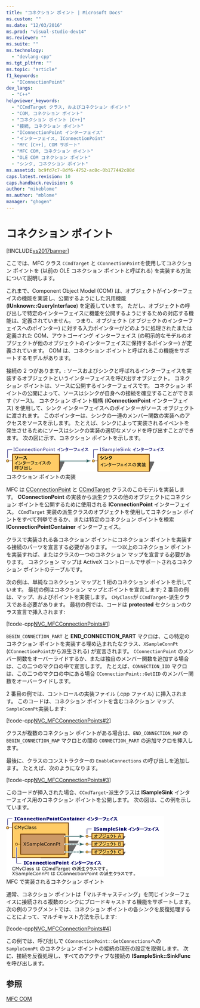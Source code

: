 ```yaml
---
title: "コネクション ポイント | Microsoft Docs"
ms.custom: ""
ms.date: "12/03/2016"
ms.prod: "visual-studio-dev14"
ms.reviewer: ""
ms.suite: ""
ms.technology: 
  - "devlang-cpp"
ms.tgt_pltfrm: ""
ms.topic: "article"
f1_keywords: 
  - "IConnectionPoint"
dev_langs: 
  - "C++"
helpviewer_keywords: 
  - "CCmdTarget クラス, およびコネクション ポイント"
  - "COM, コネクション ポイント"
  - "コネクション ポイント [C++]"
  - "接続, コネクション ポイント"
  - "IConnectionPoint インターフェイス"
  - "インターフェイス, IConnectionPoint"
  - "MFC [C++], COM サポート"
  - "MFC COM, コネクション ポイント"
  - "OLE COM コネクション ポイント"
  - "シンク, コネクション ポイント"
ms.assetid: bc9fd7c7-8df6-4752-ac8c-0b177442c88d
caps.latest.revision: 10
caps.handback.revision: 6
author: "mikeblome"
ms.author: "mblome"
manager: "ghogen"
---
```

# コネクション ポイント
[!INCLUDE[vs2017banner](../assembler/inline/includes/vs2017banner.md)]

ここでは、MFC クラス `CCmdTarget` と `CConnectionPoint`を使用してコネクション ポイントを \(以前の OLE コネクション ポイントと呼ばれる\) を実装する方法について説明します。  
  
 これまで、Component Object Model \(COM\) は、オブジェクトがインターフェイスの機能を実装し、公開するようにした汎用機能 \(**IUnknown::QueryInterface**\) を定義しています。  ただし、オブジェクトの呼び出しで特定のインターフェイスに機能を公開するようにするための対応する機能は、定義されていません。  つまり、オブジェクト \(オブジェクトのインターフェイスへのポインター\) に対する入力ポインターがどのように処理されたまたは定義された COM、アウトゴーイング インターフェイス \(の明示的なモデルのオブジェクトが他のオブジェクトのインターフェイスに保持するポインター\) が定義されています。  COM は、コネクション ポイントと呼ばれるこの機能をサポートするモデルがあります。  
  
 接続の 2 つがあります。: ソースおよびシンクと呼ばれるインターフェイスを実装するオブジェクトというインターフェイスを呼び出すオブジェクト。  コネクション ポイントは、ソースに公開するインターフェイスです。  コネクション ポイントの公開によって、ソースはシンクが自身への接続を確立することができます \(ソース\)。  コネクション ポイント機構 \(**IConnectionPoint** インターフェイス\) を使用して、シンク インターフェイスへのポインターがソース オブジェクトに渡されます。  このポインターは、シンクの一連のメンバー関数の実装へのアクセスをソースを示します。  たとえば、シンクによって実装されるイベントを発生させるためにソースはシンクの実装の適切なメソッドを呼び出すことができます。  次の図に示す、コネクション ポイントを示します。  
  
 ![実装されたコネクション ポイント](../mfc/media/vc37lh1.gif "vc37LH1")  
コネクション ポイントの実装  
  
 MFC は [CConnectionPoint](../Topic/CConnectionPoint%20Class.md) と [CCmdTarget](../Topic/CCmdTarget%20Class.md) クラスのこのモデルを実装します。  **CConnectionPoint** の実装から派生クラスの他のオブジェクトにコネクション ポイントを公開するために使用される **IConnectionPoint** インターフェイス。  `CCmdTarget` 実装の派生クラスのオブジェクトを使用してコネクション ポイントをすべて列挙できるか、または特定のコネクション ポイントを検索 **IConnectionPointContainer** インターフェイス。  
  
 クラスで実装される各コネクション ポイントにコネクション ポイントを実装する接続のパーツを宣言する必要があります。  一つ以上のコネクション ポイントを実装すれば、またはクラスの一つのコネクション マップを宣言する必要があります。  コネクション マップは ActiveX コントロールでサポートされるコネクション ポイントのテーブルです。  
  
 次の例は、単純なコネクション マップと 1 桁のコネクション ポイントを示しています。  最初の例はコネクション マップとポイントを宣言します; 2 番目の例は、マップ、およびポイントを実装します。  `CMyClass`が `CCmdTarget`\-派生クラスである必要があります。  最初の例では、コードは **protected** セクションのクラス宣言で挿入されます:  
  
 [!code-cpp[NVC_MFCConnectionPoints#1](../mfc/codesnippet/CPP/connection-points_1.h)]  
  
 `BEGIN_CONNECTION_PART` と **END\_CONNECTION\_PART** マクロは、この特定のコネクション ポイントを実装する埋め込まれたなクラス、`XSampleConnPt` \(`CConnectionPoint`から派生される\) が宣言されます。  `CConnectionPoint` のメンバー関数をオーバーライドするか、または独自のメンバー関数を追加する場合は、この二つのマクロの中で宣言します。  たとえば、`CONNECTION_IID` マクロは、この二つのマクロの中にある場合 `CConnectionPoint::GetIID` のメンバー関数をオーバーライドします。  
  
 2 番目の例では、コントロールの実装ファイル \(.cpp ファイル\) に挿入されます。  このコードは、コネクション ポイントを含むコネクション マップ、`SampleConnPt`実装します:  
  
 [!code-cpp[NVC_MFCConnectionPoints#2](../mfc/codesnippet/CPP/connection-points_2.cpp)]  
  
 クラスが複数のコネクション ポイントがある場合は、`END_CONNECTION_MAP` の `BEGIN_CONNECTION_MAP` マクロとの間の `CONNECTION_PART` の追加マクロを挿入します。  
  
 最後に、クラスのコンストラクターの `EnableConnections` の呼び出しを追加します。  たとえば、次のようになります。  
  
 [!code-cpp[NVC_MFCConnectionPoints#3](../mfc/codesnippet/CPP/connection-points_3.cpp)]  
  
 このコードが挿入された場合、`CCmdTarget`\-派生クラスは **ISampleSink** インターフェイス用のコネクション ポイントを公開します。  次の図は、この例を示しています。  
  
 ![MFC を使用して実装されたコネクション ポイント](../mfc/media/vc37lh2.gif "vc37LH2")  
MFC で実装されるコネクション ポイント  
  
 通常、コネクション ポイントは「マルチキャスティング」を同じインターフェイスに接続される複数のシンクにブロードキャストする機能をサポートします。  次の例のフラグメントでは、コネクション ポイントの各シンクを反復処理することによって、マルチキャスト方法を示します:  
  
 [!code-cpp[NVC_MFCConnectionPoints#4](../mfc/codesnippet/CPP/connection-points_4.cpp)]  
  
 この例では、呼び出しで `CConnectionPoint::GetConnections`への `SampleConnPt` のコネクション ポイントの接続の現在の設定を取得します。  次に、接続を反復処理し、すべてのアクティブな接続の **ISampleSink::SinkFunc** を呼び出します。  
  
## 参照  
 [MFC COM](../mfc/mfc-com.md)